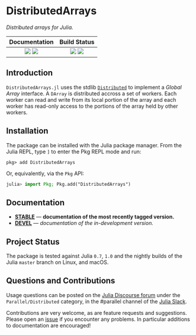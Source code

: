 # DistributedArrays

*Distributed arrays for Julia.*

| **Documentation**                                                         | **Build Status**                                              |
|:-------------------------------------------------------------------------:|:-------------------------------------------------------------:|
| [![][docs-stable-img]][docs-stable-url] [![][docs-dev-img]][docs-dev-url] | [![][travis-img]][travis-url] [![][codecov-img]][codecov-url] |

## Introduction

`DistributedArrays.jl` uses the stdlib [`Distributed`][distributed-docs] to implement a *Global Array* interface.
A `DArray` is distributed accross a set of workers. Each worker can read and write from its local portion of the array and each worker has read-only access to the portions of the array held by other workers.

## Installation

The package can be installed with the Julia package manager.
From the Julia REPL, type `]` to enter the Pkg REPL mode and run:

```
pkg> add DistributedArrays
```

Or, equivalently, via the `Pkg` API:

```julia
julia> import Pkg; Pkg.add("DistributedArrays")
```

## Documentation

- [**STABLE**][docs-stable-url] &mdash; **documentation of the most recently tagged version.**
- [**DEVEL**][docs-dev-url] &mdash; *documentation of the in-development version.*

## Project Status

The package is tested against Julia `0.7`, `1.0` and the nightly builds of the Julia `master` branch on Linux, and macOS.

## Questions and Contributions

Usage questions can be posted on the [Julia Discourse forum][discourse-tag-url] under the `Parallel/Distributed` category, in the #parallel channel of the [Julia Slack](https://julialang.org/community/).

Contributions are very welcome, as are feature requests and suggestions. Please open an [issue][issues-url] if you encounter any problems. In particular additions to documentation are encouraged!

[contrib-url]: https://juliadocs.github.io/Documenter.jl/latest/man/contributing/
[discourse-tag-url]: https://discourse.julialang.org/c/domain/parallel

[docs-dev-img]: https://img.shields.io/badge/docs-dev-blue.svg
[docs-dev-url]: https://juliaparallel.github.io/DistributedArrays.jl/latest

[docs-stable-img]: https://img.shields.io/badge/docs-stable-blue.svg
[docs-stable-url]: https://juliaparallel.github.io/DistributedArrays.jl/stable

[travis-img]: https://travis-ci.org/JuliaParallel/DistributedArrays.jl.svg?branch=master
[travis-url]: https://travis-ci.org/JuliaParallel/DistributedArrays.jl

[codecov-img]: https://codecov.io/gh/JuliaParallel/DistributedArrays.jl/branch/master/graph/badge.svg
[codecov-url]: https://codecov.io/gh/JuliaParallel/DistributedArrays.jl

[issues-url]: https://github.com/JuliaParallel/DistributedArrays.jl/issues
[distributed-docs]: https://docs.julialang.org/en/v1/manual/parallel-computing/#Multi-Core-or-Distributed-Processing-1
